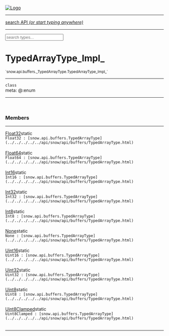 
[![Logo](../../../../../images/logo.png)](../../../../../api/index.html)

<hr/>
<a href="#" id="search_bar" onclick="return;"><div> search API <em>(or start typing anywhere)</em> </div></a>
<hr/>

<script src="../../../../../js/omnibar.js"> </script>
<link rel="stylesheet" type="text/css" href="../../../../../css/omnibar.css" media="all">

<div id="omnibar"> <a href="#" onclick="return" id="omnibar_close"></a> <input id="omnibar_text" type="text" placeholder="search types..."></input></div>
<script  id="typelist" data-relpath="../../../../../" data-types="snow.App,snow.AppFixedTimestep,snow.Snow,snow._Snow.Core,snow.api.Debug,snow.api.DebugError,snow.api.File,snow.api.FileHandle,snow.api.FileSeek,snow.api.Libs,snow.api.Promise,snow.api.PromiseError,snow.api.PromiseState,snow.api.Promises,snow.api.Timer,snow.api._Debug.LogError,snow.api._File.FileHandle_Impl_,snow.api._File.FileSeek_Impl_,snow.api._Promise.PromiseState_Impl_,snow.api.buffers.ArrayBuffer,snow.api.buffers.ArrayBufferIO,snow.api.buffers.ArrayBufferView,snow.api.buffers.DataView,snow.api.buffers.Float32Array,snow.api.buffers.Float64Array,snow.api.buffers.Int16Array,snow.api.buffers.Int32Array,snow.api.buffers.Int8Array,snow.api.buffers.TAError,snow.api.buffers.TypedArrayType,snow.api.buffers.Uint16Array,snow.api.buffers.Uint32Array,snow.api.buffers.Uint8Array,snow.api.buffers.Uint8ClampedArray,snow.api.buffers._ArrayBuffer.ArrayBuffer_Impl_,snow.api.buffers._Float32Array.Float32Array_Impl_,snow.api.buffers._Float64Array.Float64Array_Impl_,snow.api.buffers._Int16Array.Int16Array_Impl_,snow.api.buffers._Int32Array.Int32Array_Impl_,snow.api.buffers._Int8Array.Int8Array_Impl_,snow.api.buffers._TypedArrayType.TypedArrayType_Impl_,snow.api.buffers._Uint16Array.Uint16Array_Impl_,snow.api.buffers._Uint32Array.Uint32Array_Impl_,snow.api.buffers._Uint8Array.Uint8Array_Impl_,snow.api.buffers._Uint8ClampedArray.Uint8ClampedArray_Impl_,snow.core.native.Core,snow.core.native._Core.StaticSnow,snow.core.native.assets.Assets,snow.core.native.assets._Assets.NativeAudioDataBlob,snow.core.native.assets._Assets.NativeAudioDataInfo,snow.core.native.assets._Assets.NativeAudioInfo,snow.core.native.audio.Audio,snow.core.native.audio.Sound,snow.core.native.input.Input,snow.core.native.io.IO,snow.core.native.window.Windowing,snow.core.web.assets.psd.PSD,snow.core.web.input.DOMKeys,snow.modules.interfaces.Assets,snow.modules.interfaces.Audio,snow.modules.interfaces.IO,snow.modules.interfaces.Input,snow.modules.interfaces.Windowing,snow.modules.openal.AL,snow.modules.openal.ALC,snow.modules.openal.ALHelper,snow.modules.openal.Audio,snow.modules.openal.Context,snow.modules.openal.Device,snow.modules.openal.Sound,snow.modules.openal._AL.Context_Impl_,snow.modules.openal._AL.Device_Impl_,snow.modules.openal.sound.ALSound,snow.modules.openal.sound.ALStream,snow.modules.openal.sound.Sound,snow.modules.opengl.GL,snow.modules.opengl.GLActiveInfo,snow.modules.opengl.GLBuffer,snow.modules.opengl.GLContextAttributes,snow.modules.opengl.GLFramebuffer,snow.modules.opengl.GLProgram,snow.modules.opengl.GLRenderbuffer,snow.modules.opengl.GLShader,snow.modules.opengl.GLTexture,snow.modules.opengl.GLUniformLocation,snow.modules.opengl.native.GL,snow.modules.opengl.native.GLActiveInfo,snow.modules.opengl.native.GLBO,snow.modules.opengl.native.GLBuffer,snow.modules.opengl.native.GLContextAttributes,snow.modules.opengl.native.GLFBO,snow.modules.opengl.native.GLFramebuffer,snow.modules.opengl.native.GLLink,snow.modules.opengl.native.GLObject,snow.modules.opengl.native.GLPO,snow.modules.opengl.native.GLProgram,snow.modules.opengl.native.GLProxy,snow.modules.opengl.native.GLRBO,snow.modules.opengl.native.GLRenderbuffer,snow.modules.opengl.native.GLSO,snow.modules.opengl.native.GLShader,snow.modules.opengl.native.GLShaderPrecisionFormat,snow.modules.opengl.native.GLTO,snow.modules.opengl.native.GLTexture,snow.modules.opengl.native.GLUniformLocation,snow.modules.opengl.native.GL_FFI,snow.modules.opengl.native.GL_Native,snow.modules.opengl.native._GL.GLBuffer_Impl_,snow.modules.opengl.native._GL.GLFramebuffer_Impl_,snow.modules.opengl.native._GL.GLProgram_Impl_,snow.modules.opengl.native._GL.GLRenderbuffer_Impl_,snow.modules.opengl.native._GL.GLShader_Impl_,snow.modules.opengl.native._GL.GLTexture_Impl_,snow.modules.opengl.native._GL.GLUniformLocation_Impl_,snow.modules.sdl.ControllerEventType,snow.modules.sdl.Input,snow.modules.sdl.KeyEventType,snow.modules.sdl.ModValue,snow.modules.sdl.MouseEventType,snow.modules.sdl.TouchEventType,snow.modules.sdl.Windowing,snow.modules.sdl._Input.ControllerEventType_Impl_,snow.modules.sdl._Input.KeyEventType_Impl_,snow.modules.sdl._Input.ModValue_Impl_,snow.modules.sdl._Input.MouseEventType_Impl_,snow.modules.sdl._Input.TouchEventType_Impl_,snow.system.assets.Asset,snow.system.assets.AssetBytes,snow.system.assets.AssetImage,snow.system.assets.AssetJSON,snow.system.assets.AssetText,snow.system.assets.Assets,snow.system.assets._Assets.AssetsModule,snow.system.audio.Audio,snow.system.audio.AudioModule,snow.system.audio.Sound,snow.system.input.Input,snow.system.input.Keycodes,snow.system.input.MapIntBool,snow.system.input.MapIntFloat,snow.system.input.Scancodes,snow.system.input._Input.InputModule,snow.system.io.IO,snow.system.io._IO.IOModule,snow.system.module.Assets,snow.system.module.Audio,snow.system.module.IO,snow.system.module.Input,snow.system.module.Sound,snow.system.module.Windowing,snow.system.window.Window,snow.system.window.Windowing,snow.system.window._Windowing.WindowHandleMap,snow.system.window._Windowing.WindowingModule,snow.types.AppConfig,snow.types.AppConfigNative,snow.types.AppConfigWeb,snow.types.Asset,snow.types.AssetBytes,snow.types.AssetImage,snow.types.AssetJSON,snow.types.AssetText,snow.types.AssetType,snow.types.AudioDataBlob,snow.types.AudioDataInfo,snow.types.AudioFormatType,snow.types.AudioHandle,snow.types.AudioInfo,snow.types.DisplayMode,snow.types.Error,snow.types.FileEvent,snow.types.FileEventType,snow.types.FileFilter,snow.types.GamepadDeviceEventType,snow.types.IODataOptions,snow.types.ImageInfo,snow.types.InputEvent,snow.types.InputEventType,snow.types.Key,snow.types.ModState,snow.types.OS,snow.types.OpenGLProfile,snow.types.Platform,snow.types.RenderConfig,snow.types.RenderConfigOpenGL,snow.types.Scan,snow.types.SnowConfig,snow.types.SystemEvent,snow.types.SystemEventType,snow.types.TextEventType,snow.types.WindowConfig,snow.types.WindowEvent,snow.types.WindowEventType,snow.types.WindowHandle,snow.types.WindowingConfig,snow.types._Types.AssetType_Impl_,snow.types._Types.AudioFormatType_Impl_,snow.types._Types.FileEventType_Impl_,snow.types._Types.GamepadDeviceEventType_Impl_,snow.types._Types.InputEventType_Impl_,snow.types._Types.OS_Impl_,snow.types._Types.OpenGLProfile_Impl_,snow.types._Types.Platform_Impl_,snow.types._Types.SystemEventType_Impl_,snow.types._Types.TextEventType_Impl_,snow.types._Types.WindowEventType_Impl_"></script>


<h1>TypedArrayType_Impl_</h1>
<small>`snow.api.buffers._TypedArrayType.TypedArrayType_Impl_`</small>



<hr/>

`class`<br/><span class="meta">
meta: @:enum</span>

<hr/>


&nbsp;
&nbsp;




<h3>Members</h3> <hr/><span class="member apipage">
                <a name="Float32"><a class="lift" href="#Float32">Float32</a></a><span class="inline-block static">static</span><div class="clear"></div>
                <code class="signature apipage">Float32 : [snow.api.buffers.TypedArrayType](../../../../../api/snow/api/buffers/TypedArrayType.html)</code><br/></span>
            <span class="small_desc_flat"></span><br/><span class="member apipage">
                <a name="Float64"><a class="lift" href="#Float64">Float64</a></a><span class="inline-block static">static</span><div class="clear"></div>
                <code class="signature apipage">Float64 : [snow.api.buffers.TypedArrayType](../../../../../api/snow/api/buffers/TypedArrayType.html)</code><br/></span>
            <span class="small_desc_flat"></span><br/><span class="member apipage">
                <a name="Int16"><a class="lift" href="#Int16">Int16</a></a><span class="inline-block static">static</span><div class="clear"></div>
                <code class="signature apipage">Int16 : [snow.api.buffers.TypedArrayType](../../../../../api/snow/api/buffers/TypedArrayType.html)</code><br/></span>
            <span class="small_desc_flat"></span><br/><span class="member apipage">
                <a name="Int32"><a class="lift" href="#Int32">Int32</a></a><span class="inline-block static">static</span><div class="clear"></div>
                <code class="signature apipage">Int32 : [snow.api.buffers.TypedArrayType](../../../../../api/snow/api/buffers/TypedArrayType.html)</code><br/></span>
            <span class="small_desc_flat"></span><br/><span class="member apipage">
                <a name="Int8"><a class="lift" href="#Int8">Int8</a></a><span class="inline-block static">static</span><div class="clear"></div>
                <code class="signature apipage">Int8 : [snow.api.buffers.TypedArrayType](../../../../../api/snow/api/buffers/TypedArrayType.html)</code><br/></span>
            <span class="small_desc_flat"></span><br/><span class="member apipage">
                <a name="None"><a class="lift" href="#None">None</a></a><span class="inline-block static">static</span><div class="clear"></div>
                <code class="signature apipage">None : [snow.api.buffers.TypedArrayType](../../../../../api/snow/api/buffers/TypedArrayType.html)</code><br/></span>
            <span class="small_desc_flat"></span><br/><span class="member apipage">
                <a name="Uint16"><a class="lift" href="#Uint16">Uint16</a></a><span class="inline-block static">static</span><div class="clear"></div>
                <code class="signature apipage">Uint16 : [snow.api.buffers.TypedArrayType](../../../../../api/snow/api/buffers/TypedArrayType.html)</code><br/></span>
            <span class="small_desc_flat"></span><br/><span class="member apipage">
                <a name="Uint32"><a class="lift" href="#Uint32">Uint32</a></a><span class="inline-block static">static</span><div class="clear"></div>
                <code class="signature apipage">Uint32 : [snow.api.buffers.TypedArrayType](../../../../../api/snow/api/buffers/TypedArrayType.html)</code><br/></span>
            <span class="small_desc_flat"></span><br/><span class="member apipage">
                <a name="Uint8"><a class="lift" href="#Uint8">Uint8</a></a><span class="inline-block static">static</span><div class="clear"></div>
                <code class="signature apipage">Uint8 : [snow.api.buffers.TypedArrayType](../../../../../api/snow/api/buffers/TypedArrayType.html)</code><br/></span>
            <span class="small_desc_flat"></span><br/><span class="member apipage">
                <a name="Uint8Clamped"><a class="lift" href="#Uint8Clamped">Uint8Clamped</a></a><span class="inline-block static">static</span><div class="clear"></div>
                <code class="signature apipage">Uint8Clamped : [snow.api.buffers.TypedArrayType](../../../../../api/snow/api/buffers/TypedArrayType.html)</code><br/></span>
            <span class="small_desc_flat"></span><br/>



<hr/>

&nbsp;
&nbsp;
&nbsp;
&nbsp;